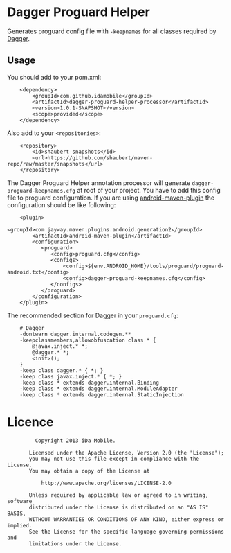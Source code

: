 Dagger Proguard Helper
======================

Generates proguard config file with `-keepnames` for all classes required by [Dagger](https://github.com/square/dagger).


Usage
---

You should add to your pom.xml:

        <dependency>
            <groupId>com.github.idamobile</groupId>
            <artifactId>dagger-proguard-helper-processor</artifactId>
            <version>1.0.1-SNAPSHOT</version>
            <scope>provided</scope>
        </dependency>

Also add to your `<repositories>`:

        <repository>
            <id>shaubert-snapshots</id>
            <url>https://github.com/shaubert/maven-repo/raw/master/snapshots</url>
        </repository>

The Dagger Proguard Helper annotation processor will generate `dagger-proguard-keepnames.cfg` at root of your project. You have to add this config file to proguard configuration. If you are using [android-maven-plugin](https://code.google.com/p/maven-android-plugin/) the configuration should be like following:

        <plugin>
            <groupId>com.jayway.maven.plugins.android.generation2</groupId>
            <artifactId>android-maven-plugin</artifactId>
            <configuration>
               <proguard>
                  <config>proguard.cfg</config>
                  <configs>
                      <config>${env.ANDROID_HOME}/tools/proguard/proguard-android.txt</config>
                      <config>dagger-proguard-keepnames.cfg</config>
                  </configs>
               </proguard>
            </configuration>
        </plugin>

The recommended section for Dagger in your `proguard.cfg`:

        # Dagger
        -dontwarn dagger.internal.codegen.**
        -keepclassmembers,allowobfuscation class * {
            @javax.inject.* *;
            @dagger.* *;
            <init>();
        }
        -keep class dagger.* { *; }
        -keep class javax.inject.* { *; }
        -keep class * extends dagger.internal.Binding
        -keep class * extends dagger.internal.ModuleAdapter
        -keep class * extends dagger.internal.StaticInjection


Licence
=======
  
             Copyright 2013 iDa Mobile.
        
           Licensed under the Apache License, Version 2.0 (the "License");
           you may not use this file except in compliance with the License.
           You may obtain a copy of the License at
        
               http://www.apache.org/licenses/LICENSE-2.0
        
           Unless required by applicable law or agreed to in writing, software
           distributed under the License is distributed on an "AS IS" BASIS,
           WITHOUT WARRANTIES OR CONDITIONS OF ANY KIND, either express or implied.
           See the License for the specific language governing permissions and
           limitations under the License.
